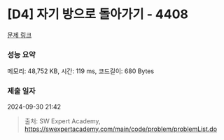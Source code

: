 # [D4] 자기 방으로 돌아가기 - 4408 

[문제 링크](https://swexpertacademy.com/main/code/problem/problemDetail.do?contestProbId=AWNcJ2sapZMDFAV8) 

### 성능 요약

메모리: 48,752 KB, 시간: 119 ms, 코드길이: 680 Bytes

### 제출 일자

2024-09-30 21:42



> 출처: SW Expert Academy, https://swexpertacademy.com/main/code/problem/problemList.do